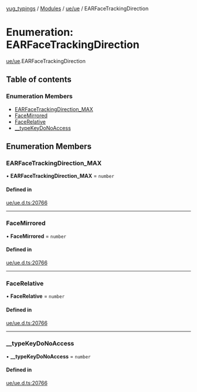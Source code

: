 [yug_typings](../README.md) / [Modules](../modules.md) / [ue/ue](../modules/ue_ue.md) / EARFaceTrackingDirection

# Enumeration: EARFaceTrackingDirection

[ue/ue](../modules/ue_ue.md).EARFaceTrackingDirection

## Table of contents

### Enumeration Members

- [EARFaceTrackingDirection\_MAX](ue_ue.EARFaceTrackingDirection.md#earfacetrackingdirection_max)
- [FaceMirrored](ue_ue.EARFaceTrackingDirection.md#facemirrored)
- [FaceRelative](ue_ue.EARFaceTrackingDirection.md#facerelative)
- [\_\_typeKeyDoNoAccess](ue_ue.EARFaceTrackingDirection.md#__typekeydonoaccess)

## Enumeration Members

### EARFaceTrackingDirection\_MAX

• **EARFaceTrackingDirection\_MAX** = `number`

#### Defined in

[ue/ue.d.ts:20766](https://github.com/YugMetaverse/yug_typings/blob/25cad34/ue/ue.d.ts#L20766)

___

### FaceMirrored

• **FaceMirrored** = `number`

#### Defined in

[ue/ue.d.ts:20766](https://github.com/YugMetaverse/yug_typings/blob/25cad34/ue/ue.d.ts#L20766)

___

### FaceRelative

• **FaceRelative** = `number`

#### Defined in

[ue/ue.d.ts:20766](https://github.com/YugMetaverse/yug_typings/blob/25cad34/ue/ue.d.ts#L20766)

___

### \_\_typeKeyDoNoAccess

• **\_\_typeKeyDoNoAccess** = `number`

#### Defined in

[ue/ue.d.ts:20766](https://github.com/YugMetaverse/yug_typings/blob/25cad34/ue/ue.d.ts#L20766)
